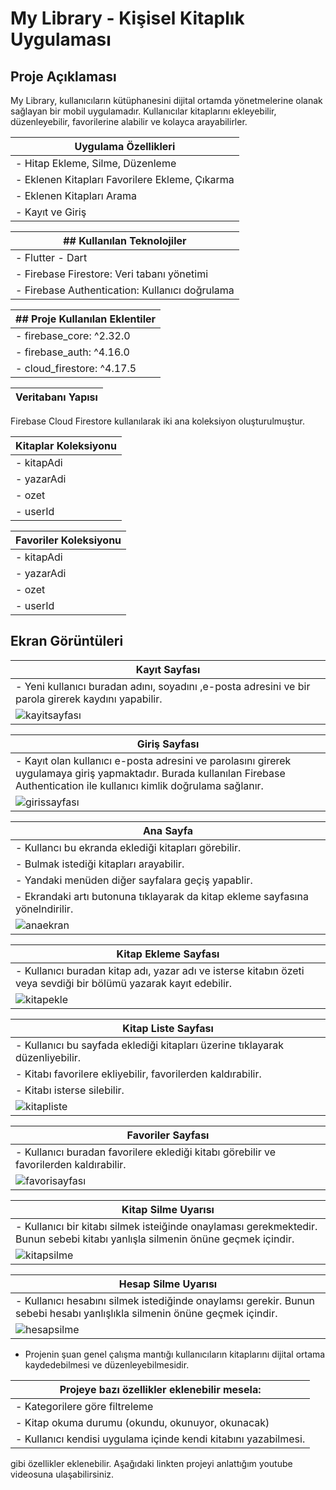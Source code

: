 # My Library - Kişisel Kitaplık Uygulaması

## Proje Açıklaması
My Library, kullanıcıların kütüphanesini dijital ortamda yönetmelerine olanak sağlayan bir mobil uygulamadır. Kullanıcılar kitaplarını ekleyebilir, düzenleyebilir, favorilerine alabilir ve kolayca arayabilirler.

|  Uygulama Özellikleri |
|----------------------------|
| - Hitap Ekleme, Silme, Düzenleme |
| - Eklenen Kitapları Favorilere Ekleme, Çıkarma |
| - Eklenen Kitapları Arama |
| - Kayıt ve Giriş |

| ## Kullanılan Teknolojiler |
|----------------------------|
| - Flutter - Dart |
| - Firebase Firestore: Veri tabanı yönetimi |
| - Firebase Authentication: Kullanıcı doğrulama |

| ## Proje Kullanılan Eklentiler | 
|----------------------------|
 | - firebase_core: ^2.32.0 |
 | - firebase_auth: ^4.16.0 |
 | - cloud_firestore: ^4.17.5 |
  

| Veritabanı Yapısı |
|----------------------------|
Firebase Cloud Firestore kullanılarak iki ana koleksiyon oluşturulmuştur.

| Kitaplar Koleksiyonu |
|----------------------------|
| - kitapAdi | 
| - yazarAdi | 
| - ozet | 
| - userId | 

| Favoriler Koleksiyonu |
|-----------------------|
| - kitapAdi |
| - yazarAdi |
| - ozet |
| - userId | 

##  Ekran Görüntüleri
| Kayıt Sayfası |
|----------------------------|
| - Yeni kullanıcı buradan adını, soyadını ,e-posta adresini ve bir parola girerek kaydını yapabilir. |
| ![kayitsayfası](https://github.com/user-attachments/assets/6e6bf29f-25a8-4696-b003-26f7fff49ca0) |

| Giriş Sayfası |
|----------------------------|
| - Kayıt olan kullanıcı e-posta adresini ve parolasını girerek uygulamaya giriş yapmaktadır. Burada kullanılan Firebase Authentication ile kullanıcı kimlik doğrulama sağlanır. |
| ![girissayfası](https://github.com/user-attachments/assets/c368a23a-8b22-4440-81de-f129eed383d1) | 

| Ana Sayfa |
|----------------------------|
| - Kullancı bu ekranda eklediği kitapları görebilir. |
| - Bulmak istediği kitapları arayabilir. |
| - Yandaki menüden diğer sayfalara geçiş yapablir. |
| - Ekrandaki artı butonuna tıklayarak da kitap ekleme sayfasına yönelndirilir. |
| ![anaekran](https://github.com/user-attachments/assets/1afaeb89-b8e7-4ba8-bcd7-818cf0f07b49) |

| Kitap Ekleme Sayfası |
|----------------------------|
| - Kullanıcı buradan kitap adı, yazar adı ve isterse kitabın özeti veya sevdiği bir bölümü yazarak kayıt edebilir. |
| ![kitapekle](https://github.com/user-attachments/assets/b7a8e821-a782-4442-b123-ef0b48ec85d1) |

| Kitap Liste Sayfası |
|----------------------------|
| - Kullanıcı bu sayfada eklediği kitapları üzerine tıklayarak düzenliyebilir. |
| - Kitabı favorilere ekliyebilir, favorilerden kaldırabilir. |
| - Kitabı isterse silebilir. |
| ![kitapliste](https://github.com/user-attachments/assets/9858d3f3-7fa6-4b92-bb55-bc1202d3fcd4) |

| Favoriler Sayfası |
|----------------------------|
| - Kullanıcı buradan favorilere eklediği kitabı görebilir ve favorilerden kaldırabilir. |
| ![favorisayfası](https://github.com/user-attachments/assets/88fb30b2-5038-4b20-818b-7a187fa4cb1c) |

| Kitap Silme Uyarısı |
|----------------------------|
| - Kullanıcı bir kitabı silmek isteiğinde onaylaması gerekmektedir. Bunun sebebi kitabı yanlışla silmenin önüne geçmek içindir. |
| ![kitapsilme](https://github.com/user-attachments/assets/92d2f1ce-c7bd-4c23-81e5-2a36cc65d26e) |

| Hesap Silme Uyarısı |
|----------------------------|
| - Kullanıcı hesabını silmek istediğinde onaylamsı gerekir. Bunun sebebi hesabı yanlışlıkla silmenin önüne geçmek içindir. |
| ![hesapsilme](https://github.com/user-attachments/assets/c3459d72-2e0a-4860-a331-a31d3e4b167f) |

- Projenin şuan genel çalışma mantığı kullanıcıların kitaplarını dijital ortama kaydedebilmesi ve düzenleyebilmesidir.

| Projeye bazı özellikler eklenebilir mesela: |
|----------------------------|
| - Kategorilere göre filtreleme |
| - Kitap okuma durumu (okundu, okunuyor, okunacak) |
| - Kullanıcı kendisi uygulama içinde kendi kitabını yazabilmesi. |

gibi özellikler eklenebilir. Aşağıdaki linkten projeyi anlattığım  youtube videosuna ulaşabilirsiniz. 

